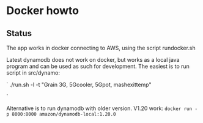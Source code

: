


# Docker howto


## Status
The app works in docker connecting to AWS, using the script rundocker.sh

Latest dynamodb does not work on docker, but works as a local java program and can be used as such for development. The easiest is to run script in src/dynamo:

`
 ./run.sh -l -t "Grain 3G, 5Gcooler, 5Gpot, mashexittemp"

`

Alternative is to run dynamodb with older version. V1.20 work:
`
docker run -p 8000:8000 amazon/dynamodb-local:1.20.0
`
